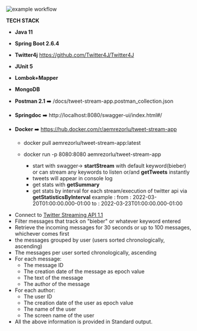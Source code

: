 ![example workflow](https://github.com/dEMonaRE/tweet-stream-app/actions/workflows/maven-publish.yml/badge.svg)


**TECH STACK**
-  **Java 11**
-  **Spring Boot 2.6.4**
-  **Twitter4j** https://github.com/Twitter4J/Twitter4J
-  **JUnit 5**
-  **Lombok+Mapper**
-  **MongoDB**
-  **Postman 2.1** ➡️ /docs/tweet-stream-app.postman_collection.json
-  **Springdoc**  ➡️ http://localhost:8080/swagger-ui/index.html#/
-  **Docker** ➡️ https://hub.docker.com/r/aemrezorlu/tweet-stream-app

    -	docker pull aemrezorlu/tweet-stream-app:latest

   -	docker run -p 8080:8080 aemrezorlu/tweet-stream-app
   
        -  start with swagger-> **startStream** with default keyword(bieber) or can stream any keywords to listen or/and **getTweets** instantly 
        -  tweets will appear in console log
        -   get stats with **getSummary** 
        -   get stats by interval for each stream/execution of twitter api via **getStatisticsByInterval**   example :  from : 2022-03-20T01:00:00.000-01:00   to :  2022-03-23T01:00:00.000-01:00
                     


+ Connect to [Twitter Streaming API 1.1](https://developer.twitter.com/en/docs/twitter-api/v1/tweets/filter-realtime/overview)
+ Filter messages that track on "bieber" or whatever keyword entered
+ Retrieve the incoming messages for 30 seconds or up to 100 messages, whichever comes first
+ the messages grouped by user (users sorted chronologically, ascending)
+ The messages per user sorted chronologically, ascending
+ For each message:
    * The message ID
    * The creation date of the message as epoch value
    * The text of the message
    * The author of the message
+ For each author:
    * The user ID
    * The creation date of the user as epoch value
    * The name of the user
    * The screen name of the user
+ All the above information is provided in Standard output.
